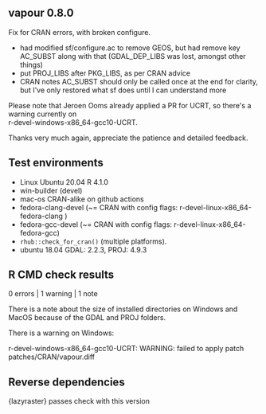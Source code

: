 ## vapour 0.8.0

Fix for CRAN errors, with broken configure. 

* had modified sf/configure.ac to remove GEOS, but had remove key AC_SUBST along with that (GDAL_DEP_LIBS was lost, amongst other things)
* put PROJ_LIBS after PKG_LIBS, as per CRAN advice
* CRAN notes AC_SUBST should only be called once at the end for clarity, but I've only restored what sf does until I can understand more

Please note that Jeroen Ooms already applied a PR for UCRT, so there's a warning currently on  
 r-devel-windows-x86_64-gcc10-UCRT. 

Thanks very much again, appreciate the patience and detailed feedback.  

## Test environments

* Linux Ubuntu 20.04 R 4.1.0
* win-builder (devel)
* mac-os CRAN-alike on github actions
* fedora-clang-devel      (~= CRAN with config flags: r-devel-linux-x86_64-fedora-clang )
* fedora-gcc-devel        (~= CRAN with config flags: r-devel-linux-x86_64-fedora-gcc)
* `rhub::check_for_cran()` (multiple platforms). 
* ubuntu 18.04    GDAL: 2.2.3, PROJ: 4.9.3


## R CMD check results

0 errors | 1 warning | 1 note

There is a note about the size of installed directories on Windows and MacOS because 
 of the GDAL and PROJ folders. 

There is a warning on Windows: 

r-devel-windows-x86_64-gcc10-UCRT:  WARNING: failed to apply patch patches/CRAN/vapour.diff

## Reverse dependencies

{lazyraster} passes check with this version



